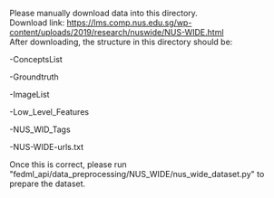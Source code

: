 Please manually download data into this directory. \
Download link: https://lms.comp.nus.edu.sg/wp-content/uploads/2019/research/nuswide/NUS-WIDE.html \
After downloading, the structure in this directory should be:

-ConceptsList

-Groundtruth

-ImageList

-Low_Level_Features

-NUS_WID_Tags

-NUS-WIDE-urls.txt

Once this is correct, please run "fedml_api/data_preprocessing/NUS_WIDE/nus_wide_dataset.py" to prepare the dataset.